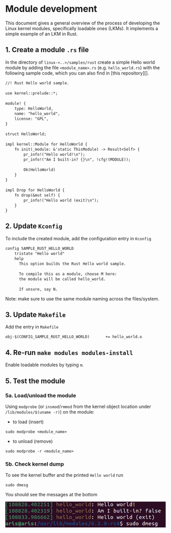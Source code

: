 # Module development
This document gives a general overview of the process of developing the Linux kernel modules, specifically loadable ones (LKMs). It implements a simple example of an LKM in Rust.

## 1. Create a module `.rs` file
In the directory of `linux-<..>/samples/rust` create a simple Hello world module by adding the file `<module_name>.rs` (e.g. `hello_world.rs`) with the following sample code, which you can also find in [this repository][].
```
//! Rust Hello world sample.

use kernel::prelude::*;

module! {
    type: HelloWorld,
    name: "hello_world",
    license: "GPL",
}

struct HelloWorld;

impl kernel::Module for HelloWorld {
    fn init(_module: &'static ThisModule) -> Result<Self> {
        pr_info!("Hello world!\n");
        pr_info!("Am I built-in? {}\n", !cfg!(MODULE));

        Ok(HelloWorld)
    }
}

impl Drop for HelloWorld {
    fn drop(&mut self) {
        pr_info!("Hello world (exit)\n");
    }
}
```

## 2. Update `Kconfig`
To include the created module, add the configuration entry in `Kconfig`
```
config SAMPLE_RUST_HELLO_WORLD
	tristate "Hello world"
	help
	  This option builds the Rust Hello world sample.

	  To compile this as a module, choose M here:
	  the module will be called hello_world.

	  If unsure, say N.
```
Note: make sure to use the same module naming across the files/system.

## 3. Update `Makefile`
Add the entry in `Makefile`
```
obj-$(CONFIG_SAMPLE_RUST_HELLO_WORLD)		+= hello_world.o
```

## 4. Re-run `make modules modules-install`
Enable loadable modules by typing `m`.

## 5. Test the module

### 5a. Load/unload the module
Using `modprobe` (or `insmod`/`rmmod` from the kernel object location under `/lib/modules/$(uname -r)`) on the module:
- to load (insert)
```
sudo modprobe <module_name>
```
- to unload (remove)
```
sudo modprobe -r <module_name>
```

### 5b. Check kernel dump
To see the kernel buffer and the printed `Hello world` run
```
sudo dmesg
```
You should see the messages at the bottom

![dmesg Hello world](https://github.com/arina-pro/kernel-module-dev-docs/blob/main/Screen%20Shot%202023-02-13%20at%209.26.42%20AM.png)
